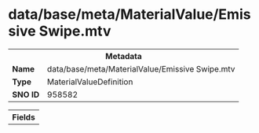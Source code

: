 <h1>data/base/meta/MaterialValue/Emissive Swipe.mtv</h1><table><tr><th colspan="100%">Metadata</th></tr><tr><td><b>Name</b></td><td>data/base/meta/MaterialValue/Emissive Swipe.mtv</td></tr><tr><td><b>Type</b></td><td>MaterialValueDefinition</td></tr><tr><td><b>SNO ID</b></td><td>958582</td></tr></table>

<table><tr><th colspan="100%">Fields</th></tr></table>

